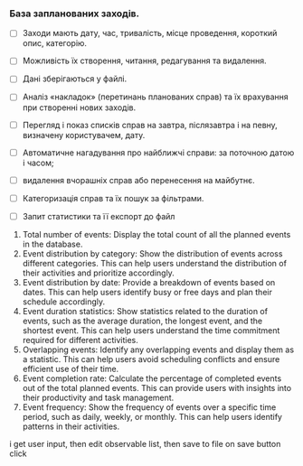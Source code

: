 ### База запланованих заходів.
- [ ] Заходи мають дату, час, тривалість, місце проведення, короткий опис, категорію.
- [ ] Можливість їх створення, читання, редагування та видалення.
- [ ] Дані зберігаються у файлі.

- [ ] Аналіз «накладок» (перетинань планованих справ) та їх врахування при створенні нових заходів.
- [ ] Перегляд і показ списків справ на завтра,
  післязавтра і на певну,
  визначену користувачем, дату.

- [ ] Автоматичне нагадування про найближчі справи: за поточною датою і часом;
- [ ] видалення вчорашніх справ або перенесення на майбутнє.
- [ ] Категоризація справ та їх пошук за фільтрами.
- [ ] Запит статистики та її експорт до файл

1.	Total number of events: Display the total count of all the planned events in the database.
2.	Event distribution by category: Show the distribution of events across different categories. This can help users understand the distribution of their activities and prioritize accordingly.
3.	Event distribution by date: Provide a breakdown of events based on dates. This can help users identify busy or free days and plan their schedule accordingly.
4.	Event duration statistics: Show statistics related to the duration of events, such as the average duration, the longest event, and the shortest event. This can help users understand the time commitment required for different activities.
5.	Overlapping events: Identify any overlapping events and display them as a statistic. This can help users avoid scheduling conflicts and ensure efficient use of their time.
6.	Event completion rate: Calculate the percentage of completed events out of the total planned events. This can provide users with insights into their productivity and task management.
7.	Event frequency: Show the frequency of events over a specific time period, such as daily, weekly, or monthly. This can help users identify patterns in their activities.

i get user input, then edit observable list, then save to file on save button click
```